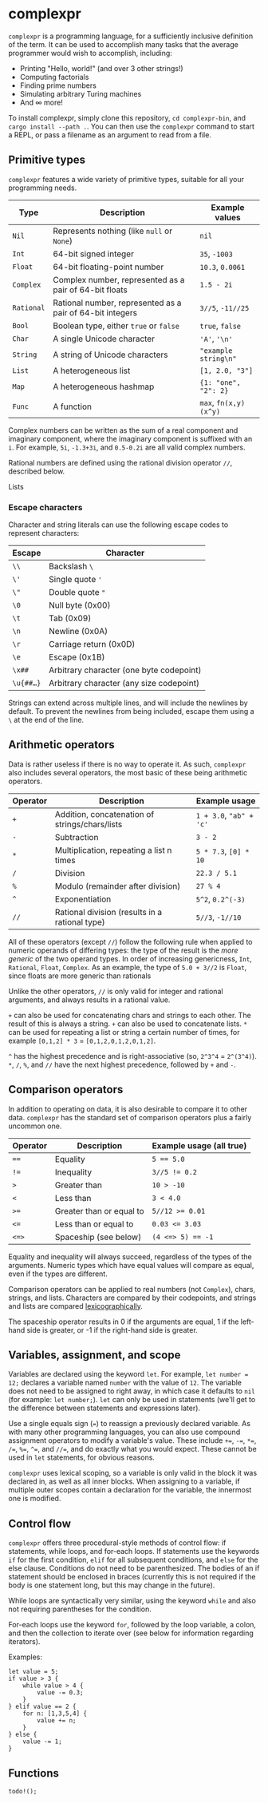 # complexpr

`complexpr` is a programming language, for a sufficiently inclusive definition of the term. It can be used to accomplish many tasks that the average programmer would wish to accomplish, including:

- Printing "Hello, world!" (and over 3 other strings!)
- Computing factorials
- Finding prime numbers
- Simulating arbitrary Turing machines
- And ∞ more!

To install complexpr, simply clone this repository, `cd complexpr-bin`, and `cargo install --path .`. You can then use the `complexpr` command to start a REPL, or pass a filename as an argument to read from a file.

## Primitive types

`complexpr` features a wide variety of primitive types, suitable for all your programming needs.

| Type       | Description                                               | Example values         |
|------------|-----------------------------------------------------------|------------------------|
| `Nil`      | Represents nothing (like `null` or `None`)                | `nil`                  |
| `Int`      | 64-bit signed integer                                     | `35`, `-1003`          |
| `Float`    | 64-bit floating-point number                              | `10.3`, `0.0061`       |
| `Complex`  | Complex number, represented as a pair of 64-bit floats    | `1.5 - 2i`             |
| `Rational` | Rational number, represented as a pair of 64-bit integers | `3//5`, `-11//25`      |
| `Bool`     | Boolean type, either `true` or `false`                    | `true`, `false`        |
| `Char`     | A single Unicode character                                | `'A'`, `'\n'`          |
| `String`   | A string of Unicode characters                            | `"example string\n"`   |
| `List`     | A heterogeneous list                                      | `[1, 2.0, "3"]`        |
| `Map`      | A heterogeneous hashmap                                   | `{1: "one", "2": 2}`   |
| `Func`     | A function                                                | `max`, `fn(x,y) (x^y)` |

Complex numbers can be written as the sum of a real component and imaginary component, where the imaginary component is suffixed with an `i`. For example, `5i`, `-1.3+3i`, and `0.5-0.2i` are all valid complex numbers.

Rational numbers are defined using the rational division operator `//`, described below.

Lists 

### Escape characters

Character and string literals can use the following escape codes to represent characters:

| Escape      | Character                                |
|-------------|------------------------------------------|
| `\\`        | Backslash `\`                            |
| `\'`        | Single quote `'`                         |
| `\"`        | Double quote `"`                         |
| `\0`        | Null byte (0x00)                         |
| `\t`        | Tab (0x09)                               |
| `\n`        | Newline (0x0A)                           |
| `\r`        | Carriage return (0x0D)                   |
| `\e`        | Escape (0x1B)                            |
| `\x##`      | Arbitrary character (one byte codepoint) |
| `\u{##…}`   | Arbitrary character (any size codepoint) |

Strings can extend across multiple lines, and will include the newlines by default. To prevent the newlines from being included, escape them using a `\` at the end of the line.

## Arithmetic operators

Data is rather useless if there is no way to operate it. As such, `complexpr` also includes several operators, the most basic of these being arithmetic operators.

| Operator | Description                                    | Example usage           |
|----------|------------------------------------------------|-------------------------|
| `+`      | Addition, concatenation of strings/chars/lists | `1 + 3.0`, `"ab" + 'c'` |
| `-`      | Subtraction                                    | `3 - 2`                 |
| `*`      | Multiplication, repeating a list n times       | `5 * 7.3`, `[0] * 10`   |
| `/`      | Division                                       | `22.3 / 5.1`            |
| `%`      | Modulo (remainder after division)              | `27 % 4`                |
| `^`      | Exponentiation                                 | `5^2`, `0.2^(-3)`       |
| `//`     | Rational division (results in a rational type) | `5//3`, `-1//10`        |

All of these operators (except `//`) follow the following rule when applied to numeric operands of differing types: the type of the result is the *more generic* of the two operand types. In order of increasing genericness, `Int`, `Rational`, `Float`, `Complex`. As an example, the type of `5.0 + 3//2` is `Float`, since floats are more generic than rationals

Unlike the other operators, `//` is only valid for integer and rational arguments, and always results in a rational value.

`+` can also be used for concatenating chars and strings to each other. The result of this is always a string. `+` can also be used to concatenate lists. `*` can be used for repeating a list or string a certain number of times, for example `[0,1,2] * 3` = `[0,1,2,0,1,2,0,1,2]`.

`^` has the highest precedence and is right-associative (so, `2^3^4` = `2^(3^4)`). `*`, `/`, `%`, and `//` have the next highest precedence, followed by `+` and `-`.

## Comparison operators

In addition to operating on data, it is also desirable to compare it to other data. `complexpr` has the standard set of comparison operators plus a fairly uncommon one.

| Operator | Description              | Example usage (all true) |
|----------|--------------------------|--------------------------|
| `==`     | Equality                 | `5 == 5.0`               |
| `!=`     | Inequality               | `3//5 != 0.2`            |
| `>`      | Greater than             | `10 > -10`               |
| `<`      | Less than                | `3 < 4.0`                |
| `>=`     | Greater than or equal to | `5//12 >= 0.01`          |
| `<=`     | Less than or equal to    | `0.03 <= 3.03`           |
| `<=>`    | Spaceship (see below)    | `(4 <=> 5) == -1`        |

Equality and inequality will always succeed, regardless of the types of the arguments. Numeric types which have equal values will compare as equal, even if the types are different.

Comparison operators can be applied to real numbers (not `Complex`), chars, strings, and lists. Characters are compared by their codepoints, and strings and lists are compared [lexicographically](https://en.wikipedia.org/wiki/Lexicographic_order).

The spaceship operator results in 0 if the arguments are equal, 1 if the left-hand side is greater, or -1 if the right-hand side is greater.

## Variables, assignment, and scope

Variables are declared using the keyword `let`. For example, `let number = 12;` declares a variable named `number` with the value of `12`. The variable does not need to be assigned to right away, in which case it defaults to `nil` (for example: `let number;`). `let` can only be used in statements (we'll get to the difference between statements and expressions later).

Use a single equals sign (`=`) to reassign a previously declared variable. As with many other programming languages, you can also use compound assignment operators to modify a variable's value. These include `+=`, `-=`, `*=`, `/=`, `%=`, `^=`, and `//=`, and do exactly what you would expect. These cannot be used in `let` statements, for obvious reasons.

`complexpr` uses lexical scoping, so a variable is only valid in the block it was declared in, as well as all inner blocks. When assigning to a variable, if multiple outer scopes contain a declaration for the variable, the innermost one is modified.

## Control flow

`complexpr` offers three procedural-style methods of control flow: if statements, while loops, and for-each loops. If statements use the keywords `if` for the first condition, `elif` for all subsequent conditions, and `else` for the else clause. Conditions do not need to be parenthesized. The bodies of an if statement should be enclosed in braces (currently this is not required if the body is one statement long, but this may change in the future).

While loops are syntactically very similar, using the keyword `while` and also not requiring parentheses for the condition.

For-each loops use the keyword `for`, followed by the loop variable, a colon, and then the collection to iterate over (see below for information regarding iterators).

Examples:
```
let value = 5;
if value > 3 {
    while value > 4 {
        value -= 0.3;
    }
} elif value == 2 {
    for n: [1,3,5,4] {
        value += n;
    }
} else {
    value -= 1;
}
```

## Functions

`todo!();`
